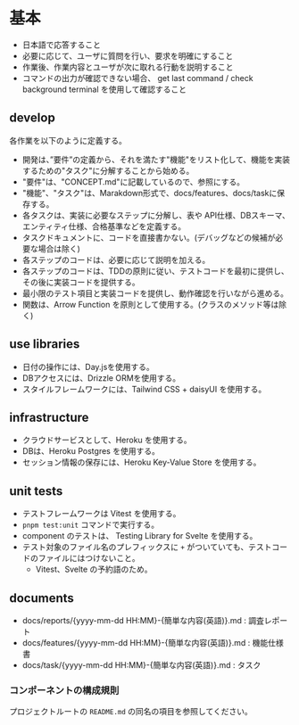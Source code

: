 # 基本

- 日本語で応答すること
- 必要に応じて、ユーザに質問を行い、要求を明確にすること
- 作業後、作業内容とユーザが次に取れる行動を説明すること
- コマンドの出力が確認できない場合、 get last command / check background terminal を使用して確認すること

## develop

各作業を以下のように定義する。

- 開発は、”要件”の定義から、それを満たす"機能"をリスト化して、機能を実装するための"タスク"に分解することから始める。
- "要件"は、"CONCEPT.md"に記載しているので、参照にする。
- "機能"、"タスク"は、Marakdown形式で、docs/features、docs/taskに保存する。
- 各タスクは、実装に必要なステップに分解し、表や API仕様、DBスキーマ、エンティティ仕様、合格基準などを定義する。
- タスクドキュメントに、コードを直接書かない。(デバッグなどの候補が必要な場合は除く)
- 各ステップのコードは、必要に応じて説明を加える。
- 各ステップのコードは、TDDの原則に従い、テストコードを最初に提供し、その後に実装コードを提供する。
- 最小限のテスト項目と実装コードを提供し、動作確認を行いながら進める。
- 関数は、Arrow Function を原則として使用する。(クラスのメソッド等は除く)

## use libraries

- 日付の操作には、Day.jsを使用する。
- DBアクセスには、Drizzle ORMを使用する。
- スタイルフレームワークには、Tailwind CSS + daisyUI を使用する。

## infrastructure

- クラウドサービスとして、Heroku を使用する。
- DBは、Heroku Postgres を使用する。
- セッション情報の保存には、Heroku Key-Value Store を使用する。

## unit tests

- テストフレームワークは Vitest を使用する。
- `pnpm test:unit` コマンドで実行する。
- component のテストは、 Testing Library for Svelte を使用する。
- テスト対象のファイル名のプレフィックスに `+` がついていても、テストコードのファイルにはつけないこと。
  - Vitest、Svelte の予約語のため。

## documents

- docs/reports/{yyyy-mm-dd HH:MM}-{簡単な内容(英語)}.md : 調査レポート
- docs/features/{yyyy-mm-dd HH:MM}-{簡単な内容(英語)}.md : 機能仕様書
- docs/task/{yyyy-mm-dd HH:MM}-{簡単な内容(英語)}.md : タスク

### コンポーネントの構成規則

プロジェクトルートの `README.md` の同名の項目を参照してください。
